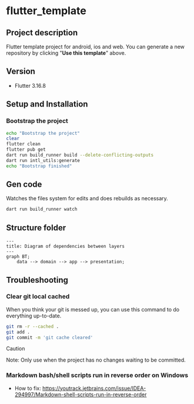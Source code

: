 # flutter_template

## Project description

Flutter template project for android, ios and web. You can generate a new repository by clicking
"**Use this template**" above.

## Version

- Flutter 3.16.8

## Setup and Installation

### Bootstrap the project

```bash
echo "Bootstrap the project"
clear 
flutter clean 
flutter pub get 
dart run build_runner build --delete-conflicting-outputs 
dart run intl_utils:generate
echo "Bootstrap finished"
```

## Gen code

Watches the files system for edits and does rebuilds as necessary.

```bash
dart run build_runner watch
```

## Structure folder

[//]: # (```)

[//]: # (📦lib)

[//]: # ( ┣ 📂app &#40;App layer&#41;)

[//]: # ( ┃ ┣ 📂bloc: contains Bloc used on multiple pages)

[//]: # ( ┃ ┃ ┣ 📂auth: bloc supports authentication)

[//]: # ( ┃ ┃ ┃ ┣ 📜auth_bloc.dart)

[//]: # ( ┃ ┃ ┃ ┣ 📜auth_event.dart)

[//]: # ( ┃ ┃ ┃ ┗ 📜auth_state.dart)

[//]: # ( ┃ ┃ ┗ 📂base: contains boilerplate bloc)

[//]: # ( ┃ ┃ ┃ ┣ 📂common: bloc which manage loading status, exception, message on pages)

[//]: # ( ┃ ┃ ┃ ┣ 📜base_bloc.dart)

[//]: # ( ┃ ┃ ┃ ┣ 📜base_bloc_event.dart)

[//]: # ( ┃ ┃ ┃ ┗ 📜base_bloc_state.dart)

[//]: # ( ┃ ┃ ┗  ...)

[//]: # ( ┃ ┣ 📂injector: support DI)

[//]: # ( ┃ ┗ 📂navigation: manage application navigation)

[//]: # ( ┣ 📂data &#40;Data layer&#41;: )

[//]: # ( ┃ ┣ 📂data_sources: query data from API, database, ...)

[//]: # ( ┃ ┣ 📂mappers: supports map data between models &#40;of data layer&#41; and entities &#40;of domain layer&#41; and )

[//]: # ( ┃ ┣ 📂models: contains the data used in data_source)

[//]: # ( ┃ ┣ 📂repositories: used for accessing and manipulating data )

[//]: # ( ┃ ┗ 📂session: manages the user's current login session)

[//]: # ( ┣ 📂domain &#40;Domain layer&#41;)

[//]: # ( ┃ ┣ 📂entities)

[//]: # ( ┃ ┗ 📂repositories: provide an abstraction layer)

[//]: # ( ┣ 📂gen: contains automatically generated files)

[//]: # ( ┣ 📂l10n: contains multilingual files)

[//]: # ( ┃ ┣ 📂generated)

[//]: # ( ┃ ┣ 📜intl_en.arb)

[//]: # ( ┃ ┗ 📜intl_vi.arb)

[//]: # ( ┣ 📂presentation &#40;Presentation layer&#41;)

[//]: # ( ┃ ┣ 📂common_widgets: contains widgets that are common to the entire application)

[//]: # ( ┃ ┗ 📂pages: Each page of app is a folder)

[//]: # ( ┃ ┃ ┣ 📂home)

[//]: # ( ┃ ┃ ┃ ┣ 📂bloc)

[//]: # ( ┃ ┃ ┃ ┃ ┣ 📜home_bloc.dart)

[//]: # ( ┃ ┃ ┃ ┃ ┣ 📜home_event.dart)

[//]: # ( ┃ ┃ ┃ ┃ ┗ 📜home_state.dart)

[//]: # ( ┃ ┃ ┃ ┣ 📂models)

[//]: # ( ┃ ┃ ┃ ┣ 📂widget)

[//]: # ( ┃ ┃ ┃ ┃ ┣ 📜home_body.dart)

[//]: # ( ┃ ┃ ┃ ┃ ┣ 📜home_tab_view_one.dart)

[//]: # ( ┃ ┃ ┃ ┃ ┣ 📜home_tab_view_three.dart)

[//]: # ( ┃ ┃ ┃ ┃ ┗ 📜home_tab_view_two.dart)

[//]: # ( ┃ ┃ ┃ ┗ 📜home_page.dart)

[//]: # ( ┣ 📂shared: contains utilities, error definitions, application resources, constants, extensions ...)

[//]: # ( ┃ ┣ 📂constants)

[//]: # ( ┃ ┃ ┗ 📜constants.dart)

[//]: # ( ┃ ┣ 📂exceptions)

[//]: # ( ┃ ┃ ┣ 📜app_exception.dart)

[//]: # ( ┃ ┣ 📂extensions)

[//]: # ( ┃ ┃ ┣ 📜number_extension.dart)

[//]: # ( ┃ ┣ 📂logger)

[//]: # ( ┃ ┃ ┗ 📜logger.dart)

[//]: # ( ┃ ┣ 📂mixins)

[//]: # ( ┃ ┣ 📂observers)

[//]: # ( ┃ ┃ ┣ 📜app_bloc_observer.dart)

[//]: # ( ┃ ┃ ┗ 📜app_navigator_observer.dart)

[//]: # ( ┃ ┣ 📂resources)

[//]: # ( ┃ ┃ ┣ 📂src)

[//]: # ( ┃ ┃ ┗ 📜resources.dart)

[//]: # ( ┃ ┣ 📂useful)

[//]: # ( ┃ ┗ 📂utils)

[//]: # ( ┣ 📜app.dart)

[//]: # ( ┗ 📜main.dart)

[//]: # (```)

```mermaid
---
title: Diagram of dependencies between layers
---
graph BT;
    data --> domain --> app --> presentation;
```

## Troubleshooting

### Clear git local cached

When you think your git is messed up, you can use this command to do everything up-to-date.

```bash
git rm -r --cached . 
git add . 
git commit -m 'git cache cleared'
```

> [!CAUTION]
> Note: Only use when the project has no changes waiting to be committed.

### Markdown bash/shell scripts run in reverse order on Windows

- How to
  fix: https://youtrack.jetbrains.com/issue/IDEA-294997/Markdown-shell-scripts-run-in-reverse-order